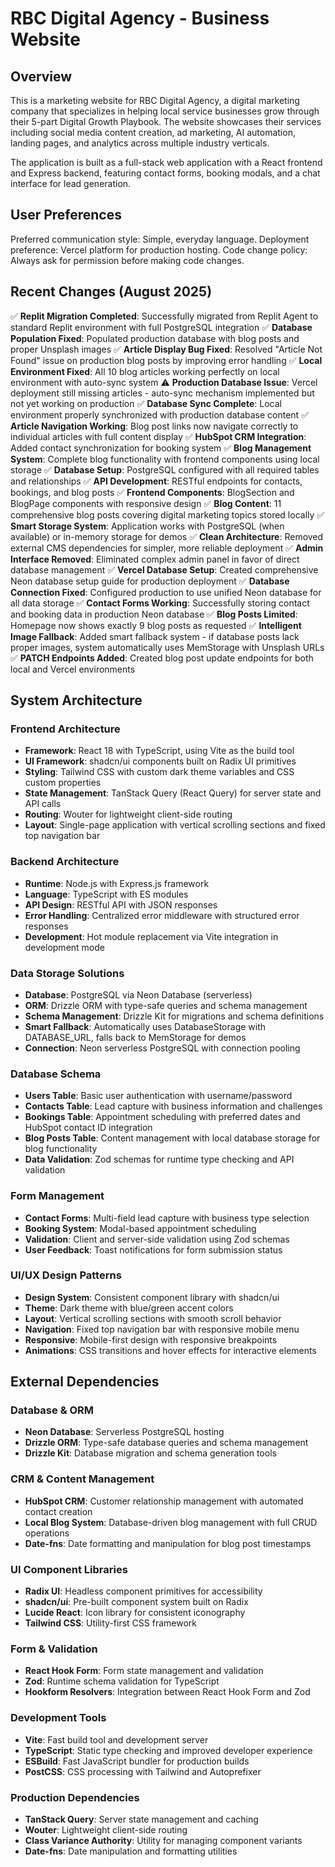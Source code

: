 # RBC Digital Agency - Business Website

## Overview

This is a marketing website for RBC Digital Agency, a digital marketing company that specializes in helping local service businesses grow through their 5-part Digital Growth Playbook. The website showcases their services including social media content creation, ad marketing, AI automation, landing pages, and analytics across multiple industry verticals.

The application is built as a full-stack web application with a React frontend and Express backend, featuring contact forms, booking modals, and a chat interface for lead generation.

## User Preferences

Preferred communication style: Simple, everyday language.
Deployment preference: Vercel platform for production hosting.
Code change policy: Always ask for permission before making code changes.

## Recent Changes (August 2025)

✅ **Replit Migration Completed**: Successfully migrated from Replit Agent to standard Replit environment with full PostgreSQL integration
✅ **Database Population Fixed**: Populated production database with blog posts and proper Unsplash images
✅ **Article Display Bug Fixed**: Resolved "Article Not Found" issue on production blog posts by improving error handling
✅ **Local Environment Fixed**: All 10 blog articles working perfectly on local environment with auto-sync system
⚠️ **Production Database Issue**: Vercel deployment still missing articles - auto-sync mechanism implemented but not yet working on production
✅ **Database Sync Complete**: Local environment properly synchronized with production database content
✅ **Article Navigation Working**: Blog post links now navigate correctly to individual articles with full content display
✅ **HubSpot CRM Integration**: Added contact synchronization for booking system
✅ **Blog Management System**: Complete blog functionality with frontend components using local storage
✅ **Database Setup**: PostgreSQL configured with all required tables and relationships
✅ **API Development**: RESTful endpoints for contacts, bookings, and blog posts
✅ **Frontend Components**: BlogSection and BlogPage components with responsive design
✅ **Blog Content**: 11 comprehensive blog posts covering digital marketing topics stored locally
✅ **Smart Storage System**: Application works with PostgreSQL (when available) or in-memory storage for demos
✅ **Clean Architecture**: Removed external CMS dependencies for simpler, more reliable deployment
✅ **Admin Interface Removed**: Eliminated complex admin panel in favor of direct database management
✅ **Vercel Database Setup**: Created comprehensive Neon database setup guide for production deployment
✅ **Database Connection Fixed**: Configured production to use unified Neon database for all data storage
✅ **Contact Forms Working**: Successfully storing contact and booking data in production Neon database
✅ **Blog Posts Limited**: Homepage now shows exactly 9 blog posts as requested
✅ **Intelligent Image Fallback**: Added smart fallback system - if database posts lack proper images, system automatically uses MemStorage with Unsplash URLs
✅ **PATCH Endpoints Added**: Created blog post update endpoints for both local and Vercel environments

## System Architecture

### Frontend Architecture
- **Framework**: React 18 with TypeScript, using Vite as the build tool
- **UI Framework**: shadcn/ui components built on Radix UI primitives
- **Styling**: Tailwind CSS with custom dark theme variables and CSS custom properties
- **State Management**: TanStack Query (React Query) for server state and API calls
- **Routing**: Wouter for lightweight client-side routing
- **Layout**: Single-page application with vertical scrolling sections and fixed top navigation bar

### Backend Architecture
- **Runtime**: Node.js with Express.js framework
- **Language**: TypeScript with ES modules
- **API Design**: RESTful API with JSON responses
- **Error Handling**: Centralized error middleware with structured error responses
- **Development**: Hot module replacement via Vite integration in development mode

### Data Storage Solutions
- **Database**: PostgreSQL via Neon Database (serverless)
- **ORM**: Drizzle ORM with type-safe queries and schema management
- **Schema Management**: Drizzle Kit for migrations and schema definitions
- **Smart Fallback**: Automatically uses DatabaseStorage with DATABASE_URL, falls back to MemStorage for demos
- **Connection**: Neon serverless PostgreSQL with connection pooling

### Database Schema
- **Users Table**: Basic user authentication with username/password
- **Contacts Table**: Lead capture with business information and challenges
- **Bookings Table**: Appointment scheduling with preferred dates and HubSpot contact ID integration
- **Blog Posts Table**: Content management with local database storage for blog functionality
- **Data Validation**: Zod schemas for runtime type checking and API validation

### Form Management
- **Contact Forms**: Multi-field lead capture with business type selection
- **Booking System**: Modal-based appointment scheduling
- **Validation**: Client and server-side validation using Zod schemas
- **User Feedback**: Toast notifications for form submission status

### UI/UX Design Patterns
- **Design System**: Consistent component library with shadcn/ui
- **Theme**: Dark theme with blue/green accent colors
- **Layout**: Vertical scrolling sections with smooth scroll behavior
- **Navigation**: Fixed top navigation bar with responsive mobile menu
- **Responsive**: Mobile-first design with responsive breakpoints
- **Animations**: CSS transitions and hover effects for interactive elements

## External Dependencies

### Database & ORM
- **Neon Database**: Serverless PostgreSQL hosting
- **Drizzle ORM**: Type-safe database queries and schema management
- **Drizzle Kit**: Database migration and schema generation tools

### CRM & Content Management
- **HubSpot CRM**: Customer relationship management with automated contact creation
- **Local Blog System**: Database-driven blog management with full CRUD operations
- **Date-fns**: Date formatting and manipulation for blog post timestamps

### UI Component Libraries
- **Radix UI**: Headless component primitives for accessibility
- **shadcn/ui**: Pre-built component system built on Radix
- **Lucide React**: Icon library for consistent iconography
- **Tailwind CSS**: Utility-first CSS framework

### Form & Validation
- **React Hook Form**: Form state management and validation
- **Zod**: Runtime schema validation for TypeScript
- **Hookform Resolvers**: Integration between React Hook Form and Zod

### Development Tools
- **Vite**: Fast build tool and development server
- **TypeScript**: Static type checking and improved developer experience
- **ESBuild**: Fast JavaScript bundler for production builds
- **PostCSS**: CSS processing with Tailwind and Autoprefixer

### Production Dependencies
- **TanStack Query**: Server state management and caching
- **Wouter**: Lightweight client-side routing
- **Class Variance Authority**: Utility for managing component variants
- **Date-fns**: Date manipulation and formatting utilities